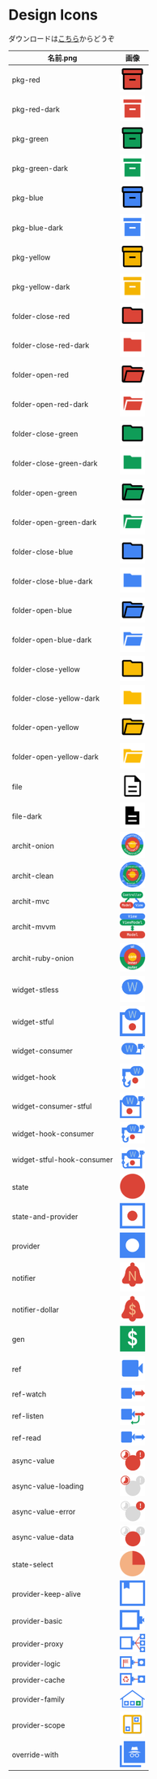 # Design Icons

ダウンロードは[こちら](https://)からどうぞ

| 名前.png                   | 画像                                                          |
| -------------------------- | ------------------------------------------------------------- |
| pkg-red                    | <img src="./img/pkg-red.png" width="50px">                    |
| pkg-red-dark               | <img src="./img/pkg-red-dark.png" width="50px">               |
| pkg-green                  | <img src="./img/pkg-green.png" width="50px">                  |
| pkg-green-dark             | <img src="./img/pkg-green-dark.png" width="50px">             |
| pkg-blue                   | <img src="./img/pkg-blue.png" width="50px">                   |
| pkg-blue-dark              | <img src="./img/pkg-blue-dark.png" width="50px">              |
| pkg-yellow                 | <img src="./img/pkg-yellow.png" width="50px">                 |
| pkg-yellow-dark            | <img src="./img/pkg-yellow-dark.png" width="50px">            |
| folder-close-red           | <img src="./img/folder-close-red.png" width="50px">           |
| folder-close-red-dark      | <img src="./img/folder-close-red-dark.png" width="50px">      |
| folder-open-red            | <img src="./img/folder-open-red.png" width="50px">            |
| folder-open-red-dark       | <img src="./img/folder-open-red-dark.png" width="50px">       |
| folder-close-green         | <img src="./img/folder-close-green.png" width="50px">         |
| folder-close-green-dark    | <img src="./img/folder-close-green-dark.png" width="50px">    |
| folder-open-green          | <img src="./img/folder-open-green.png" width="50px">          |
| folder-open-green-dark     | <img src="./img/folder-open-green-dark.png" width="50px">     |
| folder-close-blue          | <img src="./img/folder-close-blue.png" width="50px">          |
| folder-close-blue-dark     | <img src="./img/folder-close-blue-dark.png" width="50px">     |
| folder-open-blue           | <img src="./img/folder-open-blue.png" width="50px">           |
| folder-open-blue-dark      | <img src="./img/folder-open-blue-dark.png" width="50px">      |
| folder-close-yellow        | <img src="./img/folder-close-yellow.png" width="50px">        |
| folder-close-yellow-dark   | <img src="./img/folder-close-yellow-dark.png" width="50px">   |
| folder-open-yellow         | <img src="./img/folder-open-yellow.png" width="50px">         |
| folder-open-yellow-dark    | <img src="./img/folder-open-yellow-dark.png" width="50px">    |
| file                       | <img src="./img/file.png" width="50px">                       |
| file-dark                  | <img src="./img/file-dark.png" width="50px">                  |
| archit-onion               | <img src="./img/archit-onion.png" width="50px">               |
| archit-clean               | <img src="./img/archit-clean.png" width="50px">               |
| archit-mvc                 | <img src="./img/archit-mvc.png" width="50px">                 |
| archit-mvvm                | <img src="./img/archit-mvvm.png" width="50px">                |
| archit-ruby-onion          | <img src="./img/archit-ruby-onion.png" width="50px">         |
| widget-stless              | <img src="./img/widget-stless.png" width="50px">              |
| widget-stful               | <img src="./img/widget-stful.png" width="50px">               |
| widget-consumer            | <img src="./img/widget-consumer.png" width="50px">            |
| widget-hook                | <img src="./img/widget-hook.png" width="50px">                |
| widget-consumer-stful      | <img src="./img/widget-consumer-stful.png" width="50px">      |
| widget-hook-consumer       | <img src="./img/widget-hook-consumer.png" width="50px">       |
| widget-stful-hook-consumer | <img src="./img/widget-stful-hook-consumer.png" width="50px"> |
| state                      | <img src="./img/state.png" width="50px">                      |
| state-and-provider         | <img src="./img/state-and-provider.png" width="50px">         |
| provider                   | <img src="./img/provider.png" width="50px">                   |
| notifier                   | <img src="./img/notifier.png" width="50px">                   |
| notifier-dollar            | <img src="./img/notifier-dollar.png" width="50px">            |
| gen                        | <img src="./img/gen.png" width="50px">                        |
| ref                        | <img src="./img/ref.png" width="50px">                        |
| ref-watch                  | <img src="./img/ref-watch.png" width="50px">                  |
| ref-listen                 | <img src="./img/ref-listen.png" width="50px">                 |
| ref-read                   | <img src="./img/ref-read.png" width="50px">                   |
| async-value                | <img src="./img/async-value.png" width="50px">                |
| async-value-loading        | <img src="./img/async-value-loading.png" width="50px">        |
| async-value-error          | <img src="./img/async-value-error.png" width="50px">          |
| async-value-data           | <img src="./img/async-value-data.png" width="50px">           |
| state-select               | <img src="./img/state-select.png" width="50px">               |
| provider-keep-alive        | <img src="./img/provider-keep-alive.png" width="50px">        |
| provider-basic             | <img src="./img/provider-basic.png" width="50px">             |
| provider-proxy             | <img src="./img/provider-proxy.png" width="50px">             |
| provider-logic             | <img src="./img/provider-logic.png" width="50px">             |
| provider-cache             | <img src="./img/provider-cache.png" width="50px">             |
| provider-family            | <img src="./img/provider-family.png" width="50px">            |
| provider-scope             | <img src="./img/provider-scope.png" width="50px">             |
| override-with              | <img src="./img/override-with.png" width="50px">              |
